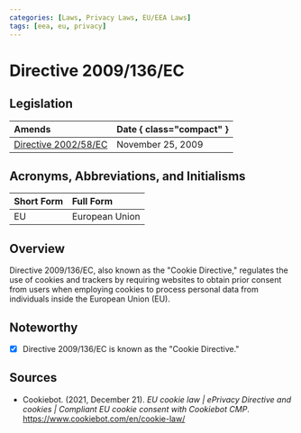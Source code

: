 ```yaml
---
categories: [Laws, Privacy Laws, EU/EEA Laws]
tags: [eea, eu, privacy]
---
```


# Directive 2009/136/EC

## Legislation

Amends | Date { class="compact" }
:--- | :---
[Directive 2002/58/EC](/laws/directive-2002-58-ec.md) | November 25, 2009

## Acronyms, Abbreviations, and Initialisms

Short Form | Full Form
:--- | :---
EU | European Union

## Overview

Directive 2009/136/EC, also known as the "Cookie Directive," regulates the use of cookies and trackers by requiring websites to obtain prior consent from users when employing cookies to process personal data from individuals inside the European Union (EU).

## Noteworthy

- [x] Directive 2009/136/EC is known as the "Cookie Directive."

## Sources

- Cookiebot. (2021, December 21). *EU cookie law | ePrivacy Directive and cookies | Compliant EU cookie consent with Cookiebot CMP*. https://www.cookiebot.com/en/cookie-law/